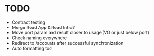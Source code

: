 # TODO
- Contract testing
- Merge Read App & Read Infra?
- Move port param and result closer to usage (VO or just below port)
- Check naming everywhere
- Redirect to /accounts after successful synchronization
- Auto formatting tool